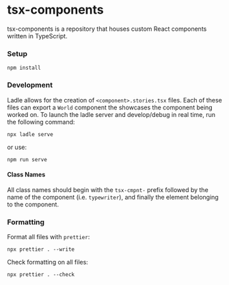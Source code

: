 # tsx-components

tsx-components is a repository that houses custom React components written in TypeScript.

### Setup

```shell
npm install
```

### Development

Ladle allows for the creation of `<component>.stories.tsx` files. Each of these files can export a `World` component the showcases the component being worked on. To launch the ladle server and develop/debug in real time, run the following command:

```shell
npx ladle serve
```

or use:

```shell
npm run serve
```

#### Class Names

All class names should begin with the `tsx-cmpnt-` prefix followed by the name of the component (i.e. `typewriter`), and finally the element belonging to the component.

### Formatting

Format all files with `prettier`:

```shell
npx prettier . --write
```

Check formatting on all files:

```shell
npx prettier . --check
```

